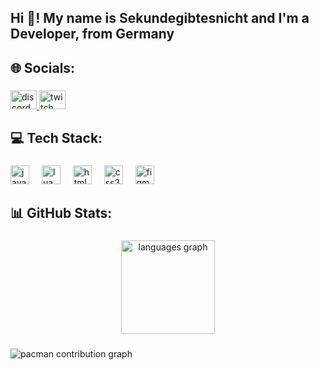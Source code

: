 <h2 align="left">Hi 👋! My name is Sekundegibtesnicht and I'm a Developer, from Germany</h2>

###

<h2 align="left">🌐 Socials:</h2>

###

<div align="left">
  <a href="sekundegibtesnicht" target="_blank">
    <img src="https://raw.githubusercontent.com/maurodesouza/profile-readme-generator/master/src/assets/icons/social/discord/default.svg" width="42" height="30" alt="discord logo"  />
  </a>
  <a href="https://www.twitch.tv/sekundegibtesnicht" target="_blank">
    <img src="https://raw.githubusercontent.com/maurodesouza/profile-readme-generator/master/src/assets/icons/social/twitch/default.svg" width="42" height="30" alt="twitch logo"  />
  </a>
</div>

###

<h2 align="left">💻 Tech Stack:</h2>

###

<div align="left">
  <img src="https://cdn.jsdelivr.net/gh/devicons/devicon/icons/javascript/javascript-original.svg" height="30" alt="javascript logo"  />
  <img width="12" />
  <img src="https://cdn.jsdelivr.net/gh/devicons/devicon/icons/lua/lua-original.svg" height="30" alt="lua logo"  />
  <img width="12" />
  <img src="https://cdn.jsdelivr.net/gh/devicons/devicon/icons/html5/html5-original.svg" height="30" alt="html5 logo"  />
  <img width="12" />
  <img src="https://cdn.jsdelivr.net/gh/devicons/devicon/icons/css3/css3-original.svg" height="30" alt="css3 logo"  />
  <img width="12" />
  <img src="https://cdn.jsdelivr.net/gh/devicons/devicon/icons/figma/figma-original.svg" height="30" alt="figma logo"  />
</div>

###

<h2 align="left">📊 GitHub Stats:</h2>

###

<div align="center">

  <img src="https://github-readme-stats.vercel.app/api/top-langs?username=sekundegibtesnicht&locale=en&hide_title=false&layout=compact&card_width=320&langs_count=5&theme=dracula&hide_border=false" height="150" alt="languages graph"  />
</div>

###

<picture>
  <source media="(prefers-color-scheme: dark)" srcset="https://raw.githubusercontent.com/sekundegibtesnicht/sekundegibtesnicht/output/pacman-contribution-graph-dark.svg">
  <source media="(prefers-color-scheme: light)" srcset="https://raw.githubusercontent.com/sekundegibtesnicht/sekundegibtesnicht/output/pacman-contribution-graph.svg">
  <img alt="pacman contribution graph" src="https://raw.githubusercontent.com/sekundegibtesnicht/sekundegibtesnicht/output/pacman-contribution-graph.svg">
</picture>

###
